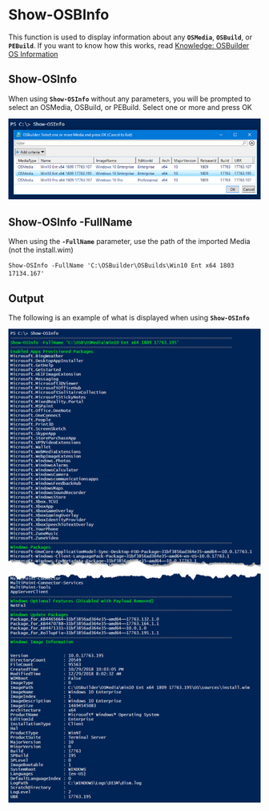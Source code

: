 # Show-OSBInfo

This function is used to display information about any **`OSMedia`**, **`OSBuild`**, or **`PEBuild`**.  If you want to know how this works, read [Knowledge: OSBuilder OS Information](../../../knowledge/osbuilder-os-information.md)

## Show-OSInfo

When using **`Show-OSInfo`** without any parameters, you will be prompted to select an OSMedia, OSBuild, or PEBuild.  Select one or more and press OK

![](../../../../.gitbook/assets/2018-12-30_22-16-40.png)

## Show-OSInfo -FullName

When using the **`-FullName`** parameter, use the path of the imported Media \(not the install.wim\)

```text
Show-OSInfo -FullName 'C:\OSBuilder\OSBuilds\Win10 Ent x64 1803 17134.167'
```

## Output

The following is an example of what is displayed when using **`Show-OSInfo`**

![](../../../../.gitbook/assets/2018-12-30_22-20-34%20%282%29.png)

